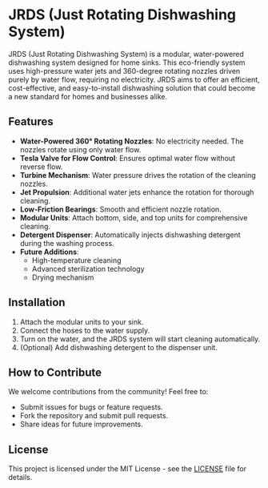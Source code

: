 # JRDS (Just Rotating Dishwashing System)

JRDS (Just Rotating Dishwashing System) is a modular, water-powered dishwashing system designed for home sinks. This eco-friendly system uses high-pressure water jets and 360-degree rotating nozzles driven purely by water flow, requiring no electricity. JRDS aims to offer an efficient, cost-effective, and easy-to-install dishwashing solution that could become a new standard for homes and businesses alike.

## Features
- **Water-Powered 360° Rotating Nozzles**: No electricity needed. The nozzles rotate using only water flow.
- **Tesla Valve for Flow Control**: Ensures optimal water flow without reverse flow.
- **Turbine Mechanism**: Water pressure drives the rotation of the cleaning nozzles.
- **Jet Propulsion**: Additional water jets enhance the rotation for thorough cleaning.
- **Low-Friction Bearings**: Smooth and efficient nozzle rotation.
- **Modular Units**: Attach bottom, side, and top units for comprehensive cleaning.
- **Detergent Dispenser**: Automatically injects dishwashing detergent during the washing process.
- **Future Additions**:
  - High-temperature cleaning
  - Advanced sterilization technology
  - Drying mechanism

## Installation
1. Attach the modular units to your sink.
2. Connect the hoses to the water supply.
3. Turn on the water, and the JRDS system will start cleaning automatically.
4. (Optional) Add dishwashing detergent to the dispenser unit.

## How to Contribute
We welcome contributions from the community! Feel free to:
- Submit issues for bugs or feature requests.
- Fork the repository and submit pull requests.
- Share ideas for future improvements.

## License
This project is licensed under the MIT License - see the [LICENSE](LICENSE) file for details.
